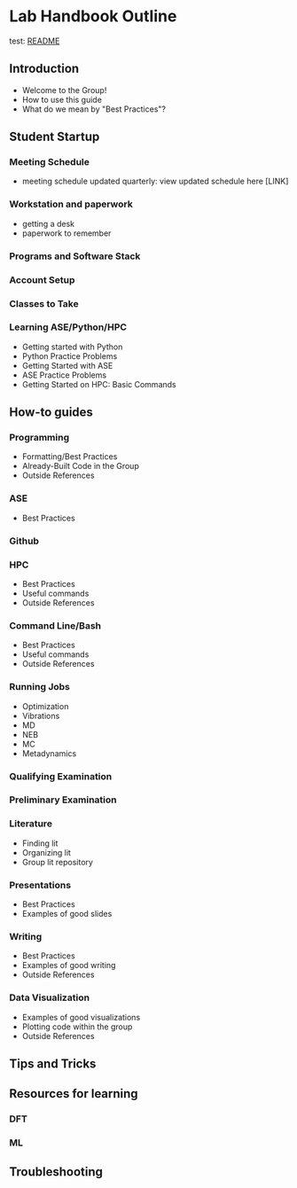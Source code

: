 # Lab Handbook Outline

test: [README](https://github.com/kul-group/Group-Handbook/blob/master/README.md#anchors-in-markdown) 

## Introduction
- Welcome to the Group!
- How to use this guide
- What do we mean by "Best Practices"?

## Student Startup
### Meeting Schedule
- meeting schedule updated quarterly: view updated schedule here [LINK]
### Workstation and paperwork
- getting a desk
- paperwork to remember
### Programs and Software Stack
### Account Setup
### Classes to Take
### Learning ASE/Python/HPC
- Getting started with Python
- Python Practice Problems
- Getting Started with ASE
- ASE Practice Problems
- Getting Started on HPC: Basic Commands


## How-to guides
### Programming
- Formatting/Best Practices
- Already-Built Code in the Group
- Outside References
### ASE
- Best Practices
### Github
### HPC
- Best Practices
- Useful commands
- Outside References
### Command Line/Bash
- Best Practices
- Useful commands
- Outside References
### Running Jobs
- Optimization
- Vibrations
- MD
- NEB
- MC
- Metadynamics
### Qualifying Examination
### Preliminary Examination
### Literature
- Finding lit
- Organizing lit
- Group lit repository
### Presentations
- Best Practices
- Examples of good slides
### Writing
- Best Practices
- Examples of good writing
- Outside References
### Data Visualization
- Examples of good visualizations
- Plotting code within the group
- Outside References
## Tips and Tricks

## Resources for learning
### DFT
### ML

## Troubleshooting


